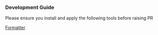 ### Development Guide
Please ensure you install and apply the following tools before raising PR

[Formatter](https://github.com/nicklockwood/SwiftFormat#config-file)
